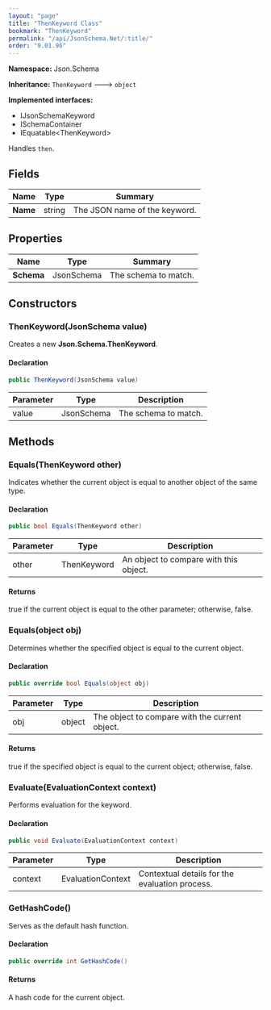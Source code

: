 ```yaml
---
layout: "page"
title: "ThenKeyword Class"
bookmark: "ThenKeyword"
permalink: "/api/JsonSchema.Net/:title/"
order: "9.01.96"
---
```

**Namespace:** Json.Schema

**Inheritance:**
`ThenKeyword`
 🡒 
`object`

**Implemented interfaces:**

- IJsonSchemaKeyword
- ISchemaContainer
- IEquatable\<ThenKeyword\>

Handles `then`.

## Fields

| Name | Type | Summary |
|---|---|---|
| **Name** | string | The JSON name of the keyword. |
## Properties

| Name | Type | Summary |
|---|---|---|
| **Schema** | JsonSchema | The schema to match. |
## Constructors

### ThenKeyword(JsonSchema value)

Creates a new **Json.Schema.ThenKeyword**.

#### Declaration

```c#
public ThenKeyword(JsonSchema value)
```
| Parameter | Type | Description |
|---|---|---|
| value | JsonSchema | The schema to match. |

## Methods

### Equals(ThenKeyword other)

Indicates whether the current object is equal to another object of the same type.

#### Declaration

```c#
public bool Equals(ThenKeyword other)
```
| Parameter | Type | Description |
|---|---|---|
| other | ThenKeyword | An object to compare with this object. |

#### Returns

true if the current object is equal to the <paramref name="other">other</paramref> parameter; otherwise, false.

### Equals(object obj)

Determines whether the specified object is equal to the current object.

#### Declaration

```c#
public override bool Equals(object obj)
```
| Parameter | Type | Description |
|---|---|---|
| obj | object | The object to compare with the current object. |

#### Returns

true if the specified object  is equal to the current object; otherwise, false.

### Evaluate(EvaluationContext context)

Performs evaluation for the keyword.

#### Declaration

```c#
public void Evaluate(EvaluationContext context)
```
| Parameter | Type | Description |
|---|---|---|
| context | EvaluationContext | Contextual details for the evaluation process. |

### GetHashCode()

Serves as the default hash function.

#### Declaration

```c#
public override int GetHashCode()
```

#### Returns

A hash code for the current object.

